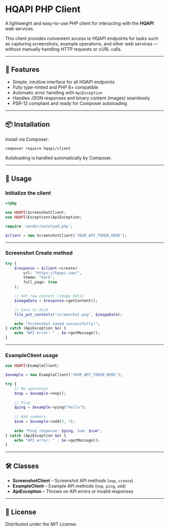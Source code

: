 # HQAPI PHP Client

A lightweight and easy-to-use PHP client for interacting with the **HQAPI**
web services.

This client provides convenient access to HQAPI endpoints for tasks such as
capturing screenshots, example operations, and other web services — without
manually handling HTTP requests or cURL calls.

---

## 🚀 Features

* Simple, intuitive interface for all HQAPI endpoints
* Fully type-hinted and PHP 8+ compatible
* Automatic error handling with `ApiException`
* Handles JSON responses and binary content (images) seamlessly
* PSR-12 compliant and ready for Composer autoloading

---

## 📦 Installation

Install via Composer:

```bash
composer require hqapi/client
```

Autoloading is handled automatically by Composer.

---

## 🔧 Usage

### Initialize the client

```php
<?php

use HQAPI\ScreenshotClient;
use HQAPI\Exceptions\ApiException;

require 'vendor/autoload.php';

$client = new ScreenshotClient('YOUR_API_TOKEN_HERE');
```

---

### Screenshot Create method

```php
try {
    $response = $client->create(
        url: "https://hqapi.com/",
        theme: "dark",
        full_page: true
    );

    // Get raw content (image data)
    $imageData = $response->getContent();

    // Save to disk
    file_put_contents("screenshot.png", $imageData);

    echo "Screenshot saved successfully!";
} catch (ApiException $e) {
    echo "API error: " . $e->getMessage();
}
```

---

### ExampleClient usage

```php
use HQAPI\ExampleClient;

$example = new ExampleClient('YOUR_API_TOKEN_HERE');

try {
    // No operation
    $nop = $example->nop();
    
    // Ping
    $ping = $example->ping("hello");
    
    // Add numbers
    $sum = $example->add(3, 7);
    
    echo "Ping response: $ping, Sum: $sum";
} catch (ApiException $e) {
    echo "API error: " . $e->getMessage();
}
```

---

## 🛠️ Classes

* **ScreenshotClient** – Screenshot API methods (`nop`, `create`)
* **ExampleClient** – Example API methods (`nop`, `ping`, `add`)
* **ApiException** – Thrown on API errors or invalid responses

---

## 📜 License

Distributed under the MIT License.

